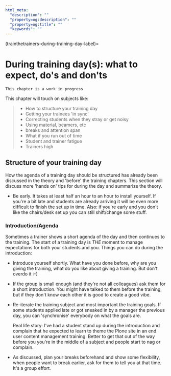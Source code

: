 ```yaml
---
html_meta:
  "description": ""
  "property=og:description": ""
  "property=og:title": ""
  "keywords": ""
---
```


(trainthetrainers-during-training-day-label)=

# During training day(s): what to expect, do's and don'ts

```{warning}
This chapter is a work in progress
```

This chapter will touch on subjects like:

> - How to structure your training day
> - Getting your trainees 'in sync'
> - Correcting students when they stray or get noisy
> - Using material, beamers, etc
> - breaks and attention span
> - What if you run out of time
> - Student and trainer fatigue
> - Trainers high

## Structure of your training day

How the agenda of a training day should be structured has already been discussed in the theory and 'before' the training chapters. This section will discuss more 'hands on' tips for during the day and summarize the theory.

- Be early. It takes at least half an hour to an hour to install yourself. If you're a bit late and students are already arriving it will be even more difficult to finish the set up in time. Also: if you're early and you don't like the chairs/desk set up you can still shift/change some stuff.

### Introduction/Agenda

Sometimes a trainer shows a short agenda of the day and then continues to the training. The start of a training day is *THE* moment to manage expectations for both your students and you. Things you can do during the introduction:

- Introduce yourself shortly. What have you done before, why are you giving the training, what do you like about giving a training. But don't overdo it :-)

- If the group is small enough (and they're not all colleagues) ask them for a short introduction. You might have talked to them before the training, but if they don't know each other it is good to create a good vibe.

- Re-iterate the training subject and most important the training goals. If
  some students applied late or got sneaked in by a manager the previous day,
  you can 'synchronise' everybody on what the goals are.

  Real life story: I've had a student stand up during the introduction and
  complain that he expected to learn to theme the Plone site in an end user
  content management training. Better to get that out of the way before you
  you're in the middle of a subject and people start to nag or complain.

- As discussed, plan your breaks beforehand and show some flexibility, when
  people want to break earlier, ask for them to tell you at that time. It's a
  group effort.
